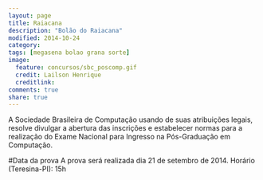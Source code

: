 ```yaml
---
layout: page
title: Raiacana
description: "Bolão do Raiacana"
modified: 2014-10-24
category: 
tags: [megasena bolao grana sorte]
image:
  feature: concursos/sbc_poscomp.gif
  credit: Lailson Henrique
  creditlink: 
comments: true
share: true
---
```


<p>A Sociedade Brasileira de Computação usando de suas atribuições legais, resolve divulgar a abertura das inscrições e estabelecer normas para a realização do Exame Nacional para Ingresso na Pós-Graduação em Computação. </p>

#Data da prova
A prova será realizada dia 21 de setembro de 2014.
Horário (Teresina-PI): 15h





